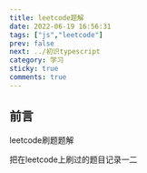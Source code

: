 ```yaml
---
title: leetcode题解
date: 2022-06-19 16:56:31
tags: ["js","leetcode"]
prev: false
next: ../初识typescript
category: 学习
sticky: true
comments: true
---
```


## 前言

leetcode刷题题解
<!-- more -->

把在leetcode上刷过的题目记录一二

